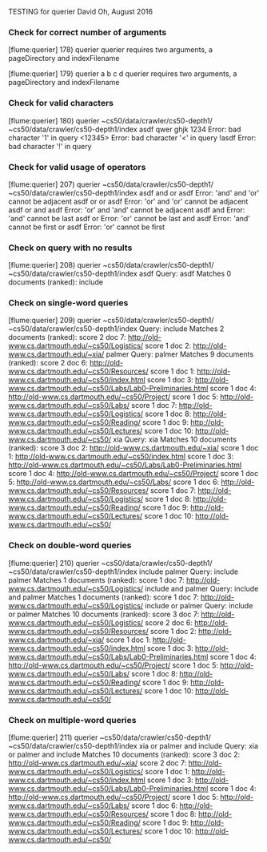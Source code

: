 TESTING for querier
David Oh, August 2016

### Check for correct number of arguments
[flume:querier] 178) querier
querier requires two arguments, a pageDirectory and indexFilename

[flume:querier] 179) querier a b c d
querier requires two arguments, a pageDirectory and indexFilename

### Check for valid characters
[flume:querier] 180) querier ~cs50/data/crawler/cs50-depth1/ ~cs50/data/crawler/cs50-depth1/index
asdf qwer ghjk 1234
Error: bad character '1' in query
<12345>
Error: bad character '<' in query
!asdf
Error: bad character '!' in query

### Check for valid usage of operators
[flume:querier] 207) querier ~cs50/data/crawler/cs50-depth1/ ~cs50/data/crawler/cs50-depth1/index
asdf and or asdf
Error: 'and' and 'or' cannot be adjacent
asdf or or asdf
Error: 'or' and 'or' cannot be adjacent
asdf or and asdf
Error: 'or' and 'and' cannot be adjacent
asdf and
Error: 'and' cannot be last
asdf or
Error: 'or' cannot be last
and asdf
Error: 'and' cannot be first
or asdf
Error: 'or' cannot be first

### Check on query with no results
[flume:querier] 208) querier ~cs50/data/crawler/cs50-depth1/ ~cs50/data/crawler/cs50-depth1/index
asdf
Query: asdf
Matches 0 documents (ranked):
include

### Check on single-word queries
[flume:querier] 209) querier ~cs50/data/crawler/cs50-depth1/ ~cs50/data/crawler/cs50-depth1/index
Query: include
Matches 2 documents (ranked):
score   2 doc   7: http://old-www.cs.dartmouth.edu/~cs50/Logistics/
score   1 doc   2: http://old-www.cs.dartmouth.edu/~xia/
palmer
Query: palmer
Matches 9 documents (ranked):
score   2 doc   6: http://old-www.cs.dartmouth.edu/~cs50/Resources/
score   1 doc   1: http://old-www.cs.dartmouth.edu/~cs50/index.html
score   1 doc   3: http://old-www.cs.dartmouth.edu/~cs50/Labs/Lab0-Preliminaries.html
score   1 doc   4: http://old-www.cs.dartmouth.edu/~cs50/Project/
score   1 doc   5: http://old-www.cs.dartmouth.edu/~cs50/Labs/
score   1 doc   7: http://old-www.cs.dartmouth.edu/~cs50/Logistics/
score   1 doc   8: http://old-www.cs.dartmouth.edu/~cs50/Reading/
score   1 doc   9: http://old-www.cs.dartmouth.edu/~cs50/Lectures/
score   1 doc  10: http://old-www.cs.dartmouth.edu/~cs50/
xia
Query: xia
Matches 10 documents (ranked):
score   3 doc   2: http://old-www.cs.dartmouth.edu/~xia/
score   1 doc   1: http://old-www.cs.dartmouth.edu/~cs50/index.html
score   1 doc   3: http://old-www.cs.dartmouth.edu/~cs50/Labs/Lab0-Preliminaries.html
score   1 doc   4: http://old-www.cs.dartmouth.edu/~cs50/Project/
score   1 doc   5: http://old-www.cs.dartmouth.edu/~cs50/Labs/
score   1 doc   6: http://old-www.cs.dartmouth.edu/~cs50/Resources/
score   1 doc   7: http://old-www.cs.dartmouth.edu/~cs50/Logistics/
score   1 doc   8: http://old-www.cs.dartmouth.edu/~cs50/Reading/
score   1 doc   9: http://old-www.cs.dartmouth.edu/~cs50/Lectures/
score   1 doc  10: http://old-www.cs.dartmouth.edu/~cs50/

### Check on double-word queries
[flume:querier] 210) querier ~cs50/data/crawler/cs50-depth1/ ~cs50/data/crawler/cs50-depth1/index
include palmer
Query: include palmer
Matches 1 documents (ranked):
score   1 doc   7: http://old-www.cs.dartmouth.edu/~cs50/Logistics/
include and palmer
Query: include and palmer
Matches 1 documents (ranked):
score   1 doc   7: http://old-www.cs.dartmouth.edu/~cs50/Logistics/
include or palmer
Query: include or palmer
Matches 10 documents (ranked):
score   3 doc   7: http://old-www.cs.dartmouth.edu/~cs50/Logistics/
score   2 doc   6: http://old-www.cs.dartmouth.edu/~cs50/Resources/
score   1 doc   2: http://old-www.cs.dartmouth.edu/~xia/
score   1 doc   1: http://old-www.cs.dartmouth.edu/~cs50/index.html
score   1 doc   3: http://old-www.cs.dartmouth.edu/~cs50/Labs/Lab0-Preliminaries.html
score   1 doc   4: http://old-www.cs.dartmouth.edu/~cs50/Project/
score   1 doc   5: http://old-www.cs.dartmouth.edu/~cs50/Labs/
score   1 doc   8: http://old-www.cs.dartmouth.edu/~cs50/Reading/
score   1 doc   9: http://old-www.cs.dartmouth.edu/~cs50/Lectures/
score   1 doc  10: http://old-www.cs.dartmouth.edu/~cs50/

### Check on multiple-word queries
[flume:querier] 211) querier ~cs50/data/crawler/cs50-depth1/ ~cs50/data/crawler/cs50-depth1/index
xia or palmer and include
Query: xia or palmer and include
Matches 10 documents (ranked):
score   3 doc   2: http://old-www.cs.dartmouth.edu/~xia/
score   2 doc   7: http://old-www.cs.dartmouth.edu/~cs50/Logistics/
score   1 doc   1: http://old-www.cs.dartmouth.edu/~cs50/index.html
score   1 doc   3: http://old-www.cs.dartmouth.edu/~cs50/Labs/Lab0-Preliminaries.html
score   1 doc   4: http://old-www.cs.dartmouth.edu/~cs50/Project/
score   1 doc   5: http://old-www.cs.dartmouth.edu/~cs50/Labs/
score   1 doc   6: http://old-www.cs.dartmouth.edu/~cs50/Resources/
score   1 doc   8: http://old-www.cs.dartmouth.edu/~cs50/Reading/
score   1 doc   9: http://old-www.cs.dartmouth.edu/~cs50/Lectures/
score   1 doc  10: http://old-www.cs.dartmouth.edu/~cs50/